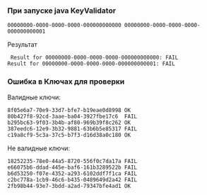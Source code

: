 ### При запуске java KeyValidator 
<pre><code>00000000-0000-0000-0000-000000000000 00000000-0000-0000-0000-000000000001 </code></pre>
 Результат 
<pre><code> Result for 00000000-0000-0000-0000-000000000000: FAIL
Result for 00000000-0000-0000-0000-000000000001: FAIL </code></pre>

### Ошибка в Ключах для проверки
Валидные ключи:
<pre><code>8f05e6a7-70e9-33d7-bfe7-b19eae0d8998 ОК
80b427f8-92cd-3aae-ba04-3927fbe17c6  FAIL
b295bc63-9f03-3b4b-af80-969b39f8c262 OK
387eedc6-12e9-3b32-9881-63b6b5e85317 FAIL
c19a8cf9-5c3a-37c5-b7f3-d16d38a0c180 OK </code></pre>

Не валидные ключи:

<pre><code>18252235-78e0-44a5-8720-556f0c7da17a FAIL
e66075b6-ddad-445e-baf6-161b3289522b FAIL
b6d53250-f07e-4352-a293-6102ddf7f1ca FAIL
c2bc778a-1cb9-46c6-b435-0489649d2a42 FAIL
2fb98b44-93e7-3bdd-a2ad-79347bfe4ad1 OK </code></pre>